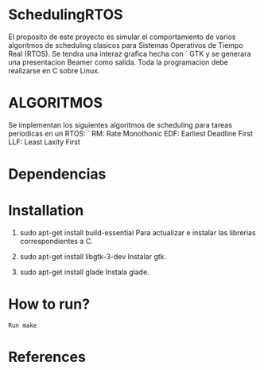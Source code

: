 # SchedulingRTOS
El proposito de este proyecto es simular el comportamiento de varios algoritmos de scheduling clasicos para Sistemas Operativos de Tiempo Real (RTOS). Se tendra una interaz grafica hecha con ´ GTK y se generara una presentacion Beamer como salida. Toda la programacion debe realizarse en C sobre Linux.

# ALGORITMOS
Se implementan los siguientes algoritmos de scheduling para tareas periodicas en un RTOS: ´
RM: Rate Monothonic
EDF: Earliest Deadline First
LLF: Least Laxity First


# Dependencias

# Installation

1. sudo apt-get install build-essential 
   Para actualizar e instalar las librerias correspondientes a C.

2. sudo apt-get install libgtk-3-dev
	Instalar gtk.

3. sudo apt-get install glade
	Instala glade.


# How to run?

	Run make


# References
